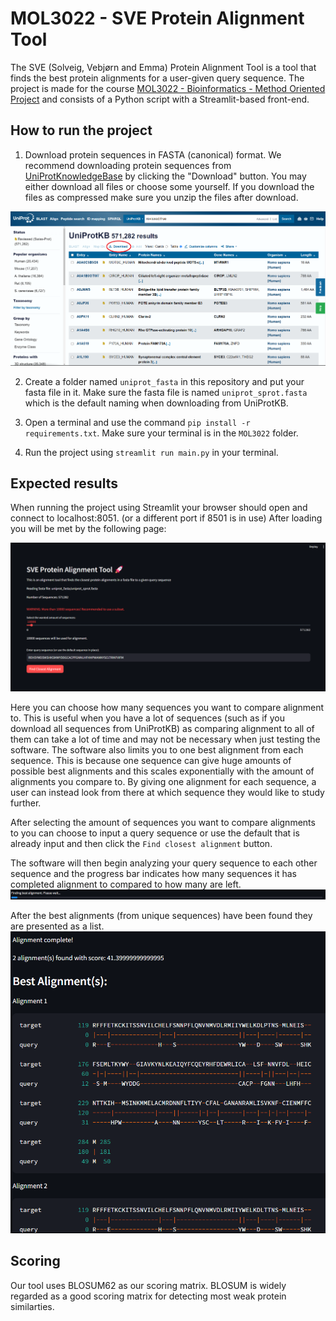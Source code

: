 ﻿# MOL3022 - SVE Protein Alignment Tool

The SVE (Solveig, Vebjørn and Emma) Protein Alignment Tool is a tool that finds the best protein alignments for a user-given query sequence.
The project is made for the course [MOL3022 - Bioinformatics - Method Oriented Project](https://www.ntnu.edu/studies/courses/MOL3022#tab=omEmnet) and consists of a Python script with a Streamlit-based front-end.

## How to run the project

1. Download protein sequences in FASTA (canonical) format. We recommend downloading protein sequences from [UniProtKnowledgeBase](https://www.uniprot.org/uniprotkb?query=reviewed:true) by clicking the "Download" button. You may either download all files or choose some yourself. If you download the files as compressed make sure you unzip the files after download.

<img src="docs/Docs_UniProtKBDownloadHighlighted.png" width="800">

2. Create a folder named `uniprot_fasta` in this repository and put your fasta file in it. Make sure the fasta file is named `uniprot_sprot.fasta` which is the default naming when downloading from UniProtKB.

3. Open a terminal and use the command `pip install -r requirements.txt`. Make sure your terminal is in the `MOL3022` folder.

4. Run the project using `streamlit run main.py` in your terminal.

## Expected results

When running the project using Streamlit your browser should open and connect to localhost:8051. (or a different port if 8501 is in use)
After loading you will be met by the following page:

<img src="docs/SVE_Main_Page.png" width="800">

Here you can choose how many sequences you want to compare alignment to. This is useful when you have a lot of sequences (such as if you download all sequences from UniProtKB) as comparing alignment to all of them can take a lot of time and may not be necessary when just testing the software. The software also limits you to one best alignment from each sequence. This is because one sequence can give huge amounts of possible best alignments and this scales exponentially with the amount of alignments you compare to. By giving one alignment for each sequence, a user can instead look from there at which sequence they would like to study further.

After selecting the amount of sequences you want to compare alignments to you can choose to input a query sequence or use the default that is already input and then click the `Find closest alignment` button.

The software will then begin analyzing your query sequence to each other sequence and the progress bar indicates how many sequences it has completed alignment to compared to how many are left.
<img src="docs/Docs_ProgressBar.png">

After the best alignments (from unique sequences) have been found they are presented as a list.
<img src="docs/Alignments_Found.png" width="800">

## Scoring

Our tool uses BLOSUM62 as our scoring matrix. BLOSUM is widely regarded as a good scoring matrix for detecting most weak protein similarties.
